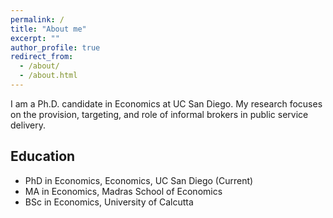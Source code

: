 ```yaml
---
permalink: /
title: "About me"
excerpt: ""
author_profile: true
redirect_from:
  - /about/
  - /about.html
---
```


I am a Ph.D. candidate in Economics at UC San Diego. My research focuses on the provision,
targeting, and role of informal brokers in public service delivery. 

## Education
- PhD in Economics, Economics, UC San Diego (Current)
- MA in Economics, Madras School of Economics
- BSc in Economics, University of Calcutta
